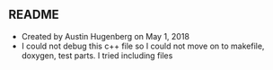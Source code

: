 README
----------
* Created by Austin Hugenberg on May 1, 2018
* I could not debug this c++ file so I could not move on to makefile, doxygen, test parts. I tried including files

